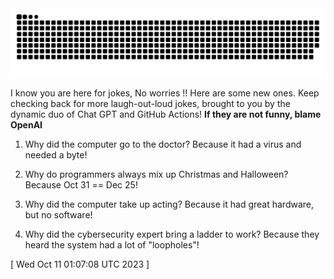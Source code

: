 <picture>
  <source media="(prefers-color-scheme: dark)" srcset="https://raw.githubusercontent.com/platane/platane/output/github-contribution-grid-snake-dark.svg">
  <source media="(prefers-color-scheme: light)" srcset="https://raw.githubusercontent.com/platane/platane/output/github-contribution-grid-snake.svg">
  <img alt="github contribution grid snake animation" src="https://raw.githubusercontent.com/platane/platane/output/github-contribution-grid-snake.svg">
</picture>


I know you are here for jokes, No worries !!
Here are some new ones. Keep checking back for more laugh-out-loud jokes, brought to you by the dynamic duo of Chat GPT and GitHub Actions! __If they are not funny, blame OpenAI__
 
1. Why did the computer go to the doctor? Because it had a virus and needed a byte!

2. Why do programmers always mix up Christmas and Halloween? Because Oct 31 == Dec 25!

3. Why did the computer take up acting? Because it had great hardware, but no software!

4. Why did the cybersecurity expert bring a ladder to work? Because they heard the system had a lot of "loopholes"!
 
[ 
Wed Oct 11 01:07:08 UTC 2023
 ]
